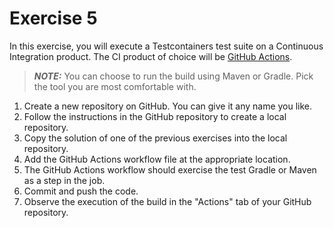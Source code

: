 # Exercise 5

In this exercise, you will execute a Testcontainers test suite on a Continuous Integration product. The CI product of choice will be [GitHub Actions](https://github.com/features/actions).

> **_NOTE:_** You can choose to run the build using Maven or Gradle. Pick the tool you are most comfortable with.

1. Create a new repository on GitHub. You can give it any name you like.
2. Follow the instructions in the GitHub repository to create a local repository.
3. Copy the solution of one of the previous exercises into the local repository.
4. Add the GitHub Actions workflow file at the appropriate location.
5. The GitHub Actions workflow should exercise the test Gradle or Maven as a step in the job.
6. Commit and push the code.
7. Observe the execution of the build in the "Actions" tab of your GitHub repository.